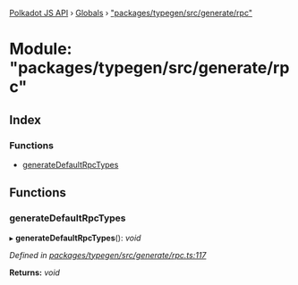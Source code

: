 [Polkadot JS API](../README.md) › [Globals](../globals.md) › ["packages/typegen/src/generate/rpc"](_packages_typegen_src_generate_rpc_.md)

# Module: "packages/typegen/src/generate/rpc"

## Index

### Functions

* [generateDefaultRpcTypes](_packages_typegen_src_generate_rpc_.md#generatedefaultrpctypes)

## Functions

###  generateDefaultRpcTypes

▸ **generateDefaultRpcTypes**(): *void*

*Defined in [packages/typegen/src/generate/rpc.ts:117](https://github.com/polkadot-js/api/blob/70e0f19ad/packages/typegen/src/generate/rpc.ts#L117)*

**Returns:** *void*
